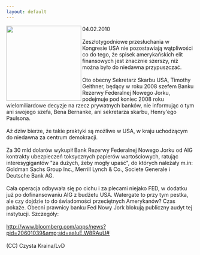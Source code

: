 ```yaml
---
layout: default
---
```


<img src="{{site.baseurl}}\articles\pictures\465.fedNY.jpg"  align="left" width="200"><!--25--><p>
04.02.2010<br><br>Zeszłotygodniowe przesłuchania w Kongresie USA nie pozostawiają wątpliwości
co do tego, że spisek amerykańskich elit finansowych jest znacznie
szerszy, niż można było do niedawna przypuszczać.<br>
<br>Oto obecny Sekretarz Skarbu USA, Timothy Geithner, będący w roku 2008
szefem Banku Rezerwy Federalnej Nowego Jorku, podejmuje pod koniec 2008
roku wielomiliardowe decyzje na rzecz prywatnych banków, nie informując
o tym ani swojego szefa, Bena Bernanke, ani sekretarza skarbu,
Henry'ego Paulsona. <br>
<br>Aż dziw bierze, że takie praktyki są możliwe w USA, w kraju uchodzącym do niedawna za centrum demokracji. <br><br>Za 30 mld dolarów wykupił Bank Rezerwy Federalnej Nowego Jorku od AIG kontrakty ubezpieczeń toksycznych papierów wartościowych, ratując interesygigantów "za dużych, żeby mogły upaść", do których należały m.in: Goldman Sachs Group Inc., Merrill Lynch &amp; Co., Societe Generale i Deutsche Bank AG.<br><br>Cała operacja odbywała się po cichu i za plecami niejako FED, w dodatku już po dofinansowaniu AIG z budżetu USA. Watergate to przy tym pestka, ale czy dojdzie to do świadomości przeciętnych Amerykanów? Czas pokaże. Obecni prawnicy banku Fed Nowy Jork blokują publiczny audyt tej instytucji. Szczegóły:<br><br>http://www.bloomberg.com/apps/news?pid=20601039&amp;sid=aaIuE.W8RAuU#<br><br>(CC) Czysta Kraina/LvD<br></p>